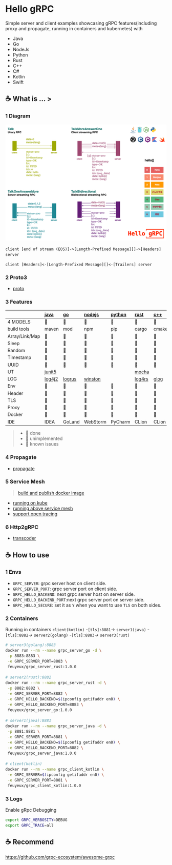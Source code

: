 # Hello gRPC

Simple server and client examples showcasing gRPC features(including proxy and propagate, running in containers and kubernetes) with 
- Java
- Go
- NodeJs
- Python
- Rust
- C++
- C#
- Kotlin
- Swift

## :coffee: What is ... >

### 1 Diagram

![grpc_diagram](img/hello_grpc_diagram.png)

`client [end of stream (EOS)]->[Length-Prefixed Message][]->[Headers] server`

`client [Headers]<-[Length-Prefixed Message][]<-[Trailers] server`

### 2 Proto3

- [proto](grpc/proto)

### 3 Features

|  | [java](grpc/hello-grpc-java) | [go](grpc/hello-grpc-go) | [nodejs](grpc/hello-grpc-nodejs) | [python](grpc/hello-grpc-python) | [rust](grpc/hello-grpc-rust) | [c++](grpc/hello-grpc-cpp) | [c#](grpc/hello-grpc-csharp) | [kotlin](grpc/hello-grpc-kotlin)  | [swift](grpc/hello-grpc-swift) |
| :---- | :---- | :---- | :---- | :---- | :---- | :---- | :---- | :---- | :---- |
| 4 MODELS | :apple:  | :apple:  | :apple:  | :apple:  | :apple:  | :apple:  | :apple:  | :apple: |  |
| build tools  | maven  | mod  | npm  | pip  | cargo  | cmake  | gradle | nuget |  |
| Array/Link/Map | :apple:  | :apple:  | :apple:  | :apple:  | :apple:  | :apple:  | :apple:  | :apple: |  |
| Sleep  | :apple:  | :apple:  | :apple:  | :apple:  | :apple:  | :apple:  | :apple:  | :apple: |  |
| Random | :apple:  | :apple:  | :apple:  | :apple:  | :apple:  | :apple:  | :apple:  | :apple: |  |
| Timestamp  | :apple:  | :apple:  | :apple:  | :apple:  | :apple:  | :apple:  | :apple:  | :apple: |  |
| UUID | :apple:  | :apple:  | :apple:  | :apple:  | :apple:  | :green_apple:  | :apple:  | :apple: |  |
| UT | [junit5](https://junit.org/junit5/) | <testing> |  | <unittest> | [mocha](https://www.npmjs.com/package/mocha) |  |  | |
| LOG  | [log4j2](https://logging.apache.org/log4j) | [logrus](github.com/sirupsen/logrus) | [winston](https://www.npmjs.com/package/winston) | <logging>  | [log4rs](https://docs.rs/log4rs) | [glog](https://github.com/google/glog) | [log4net](https://logging.apache.org/log) |  [log4j2](https://logging.apache.org/log4j)  ||
| Env  | :apple:  | :apple:  | :apple:  | :apple:  | :apple:  | :apple:  | :apple:  | :apple: |  |
| Header | :apple:  | :apple:  | :apple:  | :apple:  | :apple:  | :apple:  | :apple:  | :apple: |  |
| TLS  | :apple:  | :apple:  | 🥑  | :apple:  | :apple:  | :apple:  | :apple:  | :apple: |  |
| Proxy  | :apple:  | :apple:  | :apple:  | :apple:  | :apple:  | :apple:  | :apple:  | :apple: |  |
| Docker | :apple:  | :apple:  | :apple:  | :apple:  | :apple:  | :apple:  | :apple:  | :apple: |  |
| IDE  | IDEA | GoLand | WebStorm | PyCharm  | CLion  | CLion  | Rider  | IDEA  | AppCode  |

> - :apple: done
> - :green_apple: unimplemented
> - 🥑 known issues

### 4 Propagate

- [propagate](grpc/propagate)

### 5 Service Mesh

> [build and publish docker image](grpc/docker/README.md)

- [running on kube](kube)
- [running above service mesh](mesh)
- [support open tracing](tracing)

### 6 Http2gRPC

- [transcoder](transcoder)

## :coffee: How to use

### 1 Envs

- `GRPC_SERVER`: grpc server host on client side.
- `GRPC_SERVER_PORT`: grpc server port on client side.
- `GRPC_HELLO_BACKEND`: next grpc server host on server side.
- `GRPC_HELLO_BACKEND_PORT`:next grpc server port on server side.
- `GRPC_HELLO_SECURE`: set it as `Y` when you want to use `TLS` on both sides.

### 2 Containers

Running in containers
`client(kotlin)` -`[tls]:8881`-> `server1(java)` -`[tls]:8882`-> `server2(golang)` -`[tls]:8883`-> `server3(rust)`

```bash
# server3(golang):8883
docker run --rm --name grpc_server_go -d \
 -p 8883:8883 \
 -e GRPC_SERVER_PORT=8883 \
 feuyeux/grpc_server_rust:1.0.0

# server2(rust):8882
docker run --rm --name grpc_server_rust -d \
 -p 8882:8882 \
 -e GRPC_SERVER_PORT=8882 \
 -e GRPC_HELLO_BACKEND=$(ipconfig getifaddr en0) \
 -e GRPC_HELLO_BACKEND_PORT=8883 \
 feuyeux/grpc_server_go:1.0.0

# server1(java):8881
docker run --rm --name grpc_server_java -d \
 -p 8881:8881 \
 -e GRPC_SERVER_PORT=8881 \
 -e GRPC_HELLO_BACKEND=$(ipconfig getifaddr en0) \
 -e GRPC_HELLO_BACKEND_PORT=8882 \
 feuyeux/grpc_server_java:1.0.0

# client(kotlin)
docker run --rm --name grpc_client_kotlin \
 -e GRPC_SERVER=$(ipconfig getifaddr en0) \
 -e GRPC_SERVER_PORT=8881 \
 feuyeux/grpc_client_kotlin:1.0.0
```

### 3 Logs

Enable gRpc Debugging

```bash
export GRPC_VERBOSITY=DEBUG
export GRPC_TRACE=all
```

## :coffee: Recommend

<https://github.com/grpc-ecosystem/awesome-grpc>
